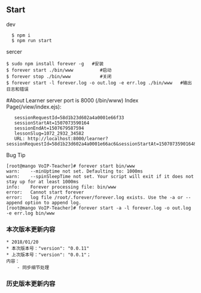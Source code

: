 
## Start
dev
```
  $ npm i
  $ npm run start
```

sercer
```
$ sudo npm install forever -g   #安装
$ forever start ./bin/www          #启动
$ forever stop ./bin/www           #关闭
$ forever start -l forever.log -o out.log -e err.log ./bin/www   #输出日志和错误
```

#About
 Learner server port is 8000 (/bin/www)
 Index Page(/view/index.ejs): 
 ```
	sessionRequestId=58d1b23d602a4a0001e66f33
	sessionStartAt=1507073590164
	sessionEndAt=1507679587594
	lessonSlug=1072_2932_34582
	URL: http://localhost:8000/learner?sessionRequestId=58d1b23d602a4a0001e66ac6&sessionStartAt=1507073590164&sessionEndAt=1507679587594&lessonSlug=1072_2932_34572
 ```

Bug Tip
```
[root@mango VoIP-Teacher]# forever start bin/www
warn:    --minUptime not set. Defaulting to: 1000ms
warn:    --spinSleepTime not set. Your script will exit if it does not stay up for at least 1000ms
info:    Forever processing file: bin/www
error:   Cannot start forever
error:   log file /root/.forever/forever.log exists. Use the -a or --append option to append log.
[root@mango VoIP-Teacher]# forever start -a -l forever.log -o out.log -e err.log bin/www
```


### 本次版本更新内容
    * 2018/01/20
    * 本次版本号："version": "0.0.11"
    * 上次版本号："version": "0.0.1"；
    内容：
        - 同步细节处理

### 历史版本更新内容
     